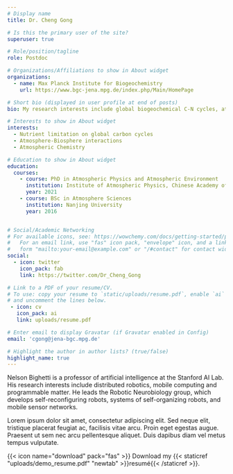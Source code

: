 ```yaml
---
# Display name
title: Dr. Cheng Gong

# Is this the primary user of the site?
superuser: true

# Role/position/tagline
role: Postdoc

# Organizations/Affiliations to show in About widget
organizations:
  - name: Max Planck Institute for Biogeochemistry
    url: https://www.bgc-jena.mpg.de/index.php/Main/HomePage

# Short bio (displayed in user profile at end of posts)
bio: My research interests include global biogeochemical C-N cycles, atmosphere-biosphere interactions and atmospheric chemistry.

# Interests to show in About widget
interests:
  - Nutrient limitation on global carbon cycles
  - Atmosphere-Biosphere interactions
  - Atmospheric Chemistry

# Education to show in About widget
education:
  courses:
    - course: PhD in Atmospheric Physics and Atmospheric Environment
      institution: Institute of Atmospheric Physics, Chinese Academy of Sciences
      year: 2021
    - course: BSc in Atmosphere Sciences
      institution: Nanjing University
      year: 2016


# Social/Academic Networking
# For available icons, see: https://wowchemy.com/docs/getting-started/page-builder/#icons
#   For an email link, use "fas" icon pack, "envelope" icon, and a link in the
#   form "mailto:your-email@example.com" or "/#contact" for contact widget.
social:
  - icon: twitter
    icon_pack: fab
    link: https://twitter.com/Dr_Cheng_Gong

# Link to a PDF of your resume/CV.
# To use: copy your resume to `static/uploads/resume.pdf`, enable `ai` icons in `params.toml`,
# and uncomment the lines below.
 - icon: cv
   icon_pack: ai
   link: uploads/resume.pdf

# Enter email to display Gravatar (if Gravatar enabled in Config)
email: 'cgong@jena-bgc.mpg.de'

# Highlight the author in author lists? (true/false)
highlight_name: true
---
```


Nelson Bighetti is a professor of artificial intelligence at the Stanford AI Lab. His research interests include distributed robotics, mobile computing and programmable matter. He leads the Robotic Neurobiology group, which develops self-reconfiguring robots, systems of self-organizing robots, and mobile sensor networks.

Lorem ipsum dolor sit amet, consectetur adipiscing elit. Sed neque elit, tristique placerat feugiat ac, facilisis vitae arcu. Proin eget egestas augue. Praesent ut sem nec arcu pellentesque aliquet. Duis dapibus diam vel metus tempus vulputate.

{{< icon name="download" pack="fas" >}} Download my {{< staticref "uploads/demo_resume.pdf" "newtab" >}}resumé{{< /staticref >}}.
